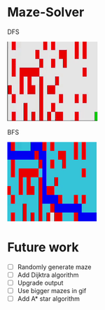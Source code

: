 # Maze-Solver
DFS

![](Media/UpdatedDFS.gif)

BFS

![](Media/BFS.gif)

# Future work # 
- [ ] Randomly generate maze
- [ ] Add Dijktra algorithm
- [ ] Upgrade output 
- [ ] Use bigger mazes in gif
- [ ] Add A* star algorithm
